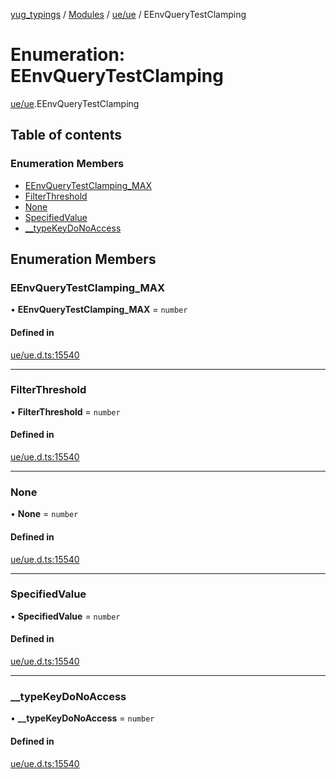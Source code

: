 [yug_typings](../README.md) / [Modules](../modules.md) / [ue/ue](../modules/ue_ue.md) / EEnvQueryTestClamping

# Enumeration: EEnvQueryTestClamping

[ue/ue](../modules/ue_ue.md).EEnvQueryTestClamping

## Table of contents

### Enumeration Members

- [EEnvQueryTestClamping\_MAX](ue_ue.EEnvQueryTestClamping.md#eenvquerytestclamping_max)
- [FilterThreshold](ue_ue.EEnvQueryTestClamping.md#filterthreshold)
- [None](ue_ue.EEnvQueryTestClamping.md#none)
- [SpecifiedValue](ue_ue.EEnvQueryTestClamping.md#specifiedvalue)
- [\_\_typeKeyDoNoAccess](ue_ue.EEnvQueryTestClamping.md#__typekeydonoaccess)

## Enumeration Members

### EEnvQueryTestClamping\_MAX

• **EEnvQueryTestClamping\_MAX** = `number`

#### Defined in

[ue/ue.d.ts:15540](https://github.com/YugMetaverse/yug_typings/blob/25cad34/ue/ue.d.ts#L15540)

___

### FilterThreshold

• **FilterThreshold** = `number`

#### Defined in

[ue/ue.d.ts:15540](https://github.com/YugMetaverse/yug_typings/blob/25cad34/ue/ue.d.ts#L15540)

___

### None

• **None** = `number`

#### Defined in

[ue/ue.d.ts:15540](https://github.com/YugMetaverse/yug_typings/blob/25cad34/ue/ue.d.ts#L15540)

___

### SpecifiedValue

• **SpecifiedValue** = `number`

#### Defined in

[ue/ue.d.ts:15540](https://github.com/YugMetaverse/yug_typings/blob/25cad34/ue/ue.d.ts#L15540)

___

### \_\_typeKeyDoNoAccess

• **\_\_typeKeyDoNoAccess** = `number`

#### Defined in

[ue/ue.d.ts:15540](https://github.com/YugMetaverse/yug_typings/blob/25cad34/ue/ue.d.ts#L15540)
